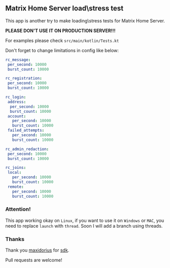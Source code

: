 ## Matrix Home Server load\stress test

This app is another try to make loading\stress tests for Matrix Home Server.

**PLEASE DON'T USE IT ON PRODUCTION SERVER!!!**

For examples please check `src/main/kotlin/Tests.kt`

Don't forget to change limitations in config like below:

```yaml
rc_message:
 per_second: 10000
 burst_count: 10000

rc_registration:
 per_second: 10000
 burst_count: 10000

rc_login:
 address:
  per_second: 10000
  burst_count: 10000
 account:
   per_second: 10000
   burst_count: 10000
 failed_attempts:
   per_second: 10000
   burst_count: 10000

rc_admin_redaction:
 per_second: 10000
 burst_count: 10000

rc_joins:
 local:
   per_second: 10000
   burst_count: 10000
 remote:
   per_second: 10000
   burst_count: 10000
```


### Attention!

This app working okay on `Linux`, if you want to use it on `Windows` or `MAC`, you need to replace `launch` with `thread`. 
Soon I will add a branch using threads.



### Thanks

Thank you [maxidorius](https://github.com/maxidorius) for [sdk](https://github.com/kamax-matrix/matrix-java-sdk).

Pull requests are welcome!